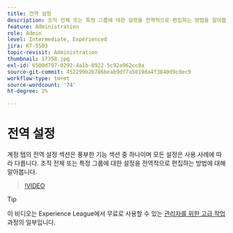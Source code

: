 ```yaml
---
title: 전역 설정
description: 조직 전체 또는 특정 그룹에 대한 설정을 전역적으로 편집하는 방법을 알아봅니다
feature: Administration
role: Admin
level: Intermediate, Experienced
jira: KT-5503
topic-revisit: Administration
thumbnail: 17358.jpg
exl-id: 6500d797-0292-4a1b-8922-5c92a962cc8a
source-git-commit: 452299b2b786beab9df7a5019da4f3840d9cdec9
workflow-type: tm+mt
source-wordcount: '74'
ht-degree: 2%

---
```


# 전역 설정

계정 탭의 전역 설정 섹션은 풍부한 기능 섹션 중 하나이며 모든 설정은 사용 사례에 따라 다릅니다. 조직 전체 또는 특정 그룹에 대한 설정을 전역적으로 편집하는 방법에 대해 알아봅니다.

>[!VIDEO](https://video.tv.adobe.com/v/3412507?quality=12&learn=on&hidetitle=true)

>[!TIP]
>
>이 비디오는 Experience League에서 무료로 사용할 수 있는 [관리자를 위한 고급 작업](https://experienceleague.adobe.com/?recommended=Sign-A-1-2020.1) 과정의 일부입니다.
